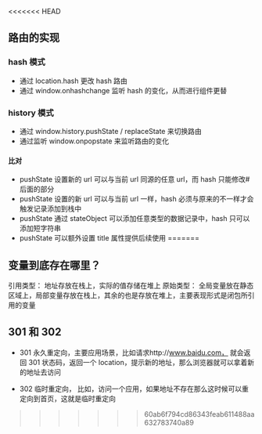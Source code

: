 <<<<<<< HEAD
## 路由的实现

### hash 模式

- 通过 location.hash 更改 hash 路由
- 通过 window.onhashchange 监听 hash 的变化，从而进行组件更替

### history 模式

- 通过 window.history.pushState / replaceState 来切换路由
- 通过监听 window.onpopstate 来监听路由的变化

#### 比对

- pushState 设置新的 url 可以与当前 url 同源的任意 url，而 hash 只能修改#后面的部分
- pushState 设置的新 url 可以与当前 url 一样，hash 必须与原来的不一样才会触发记录添加到栈中
- pushState 通过 stateObject 可以添加任意类型的数据记录中，hash 只可以添加短字符串
- pushState 可以额外设置 title 属性提供后续使用
=======
## 变量到底存在哪里？

引用类型： 地址存放在栈上，实际的值存储在堆上
原始类型： 全局变量放在静态区域上，局部变量存放在栈上，其余的也是存放在堆上，主要表现形式是闭包所引用的变量

## 301 和 302

- 301 永久重定向，主要应用场景，比如请求http://www.baidu.com， 就会返回 301 状态码，返回一个 location，提示新的地址，那么浏览器就可以拿着新的地址去访问

- 302 临时重定向， 比如，访问一个应用，如果地址不存在那么这时候可以重定向到首页，这就是临时重定向
>>>>>>> 60ab6f794cd86343feab611488aa632783740a89
